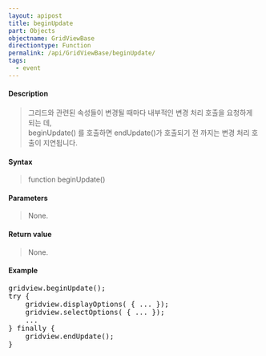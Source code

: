 ```yaml
---
layout: apipost
title: beginUpdate
part: Objects
objectname: GridViewBase
directiontype: Function
permalink: /api/GridViewBase/beginUpdate/
tags:
  - event
---
```



#### Description

> 그리드와 관련된 속성들이 변경될 때마다 내부적인 변경 처리 호출을 요청하게 되는 데,   
> beginUpdate() 를 호출하면 endUpdate()가 호출되기 전 까지는 변경 처리 호출이 지연됩니다.  

#### Syntax

> function beginUpdate()  

#### Parameters

> None.  

#### Return value

> None.  

#### Example

<pre class="prettyprint">
gridview.beginUpdate();
try {
    gridview.displayOptions( { ... });
    gridview.selectOptions( { ... });
    ...
} finally {
    gridview.endUpdate();
}

</pre>





